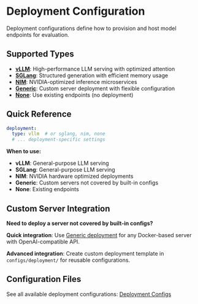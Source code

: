 # Deployment Configuration

Deployment configurations define how to provision and host model endpoints for evaluation.

## Supported Types

- **[vLLM](vllm.md)**: High-performance LLM serving with optimized attention
- **[SGLang](sglang.md)**: Structured generation with efficient memory usage  
- **[NIM](nim.md)**: NVIDIA-optimized inference microservices
- **[Generic](generic.md)**: Custom server deployment with flexible configuration
- **[None](none.md)**: Use existing endpoints (no deployment)

## Quick Reference

```yaml
deployment:
  type: vllm  # or sglang, nim, none
  # ... deployment-specific settings
```

**When to use:**
- **vLLM**: General-purpose LLM serving
- **SGLang**: General-purpose LLM serving
- **NIM**: NVIDIA hardware optimized deployments
- **Generic**: Custom servers not covered by built-in configs
- **None**: Existing endpoints

## Custom Server Integration

**Need to deploy a server not covered by built-in configs?**

**Quick integration**: Use [Generic deployment](generic.md) for any Docker-based server with OpenAI-compatible API.

**Advanced integration**: Create custom deployment template in `configs/deployment/` for reusable configurations.

## Configuration Files

See all available deployment configurations: [Deployment Configs](../../../../packages/nemo-evaluator-launcher/src/nemo_evaluator_launcher/configs/deployment)
